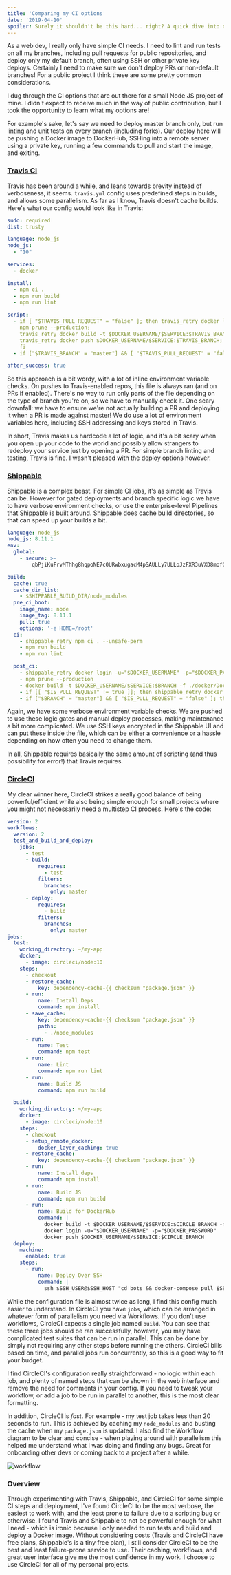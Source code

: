 ```yaml
---
title: 'Comparing my CI options'
date: '2019-04-10'
spoiler: Surely it shouldn't be this hard... right? A quick dive into our options in 2019.
---
```


As a web dev, I really only have simple CI needs. I need to lint and run tests on all my branches, including pull requests for public repositories, and deploy only my default branch, often using SSH or other private key deploys. Certainly I need to make sure we don't deploy PRs or non-default branches! For a public project I think these are some pretty common considerations.

I dug through the CI options that are out there for a small Node.JS project of mine. I didn't expect to receive much in the way of public contribution, but I took the opportunity to learn what my options are!

For example's sake, let's say we need to deploy master branch only, but run linting and unit tests on every branch (including forks). Our deploy here will be pushing a Docker image to DockerHub, SSHing into a remote server using a private key, running a few commands to pull and start the image, and exiting.

### [Travis CI](https://travis-ci.com/)

Travis has been around a while, and leans towards brevity instead of verboseness, it seems. `travis.yml` config uses predefined steps in builds, and allows some parallelism. As far as I know, Travis doesn't cache builds. Here's what our config would look like in Travis:

```yaml
sudo: required
dist: trusty

language: node_js
node_js:
  - "10"

services:
  - docker

install:
  - npm ci .
  - npm run build
  - npm run lint

script:
  - if [ "$TRAVIS_PULL_REQUEST" = "false" ]; then travis_retry docker login -u="$DOCKER_USERNAME" -p="$DOCKER_PASSWORD";
    npm prune --production;
    travis_retry docker build -t $DOCKER_USERNAME/$SERVICE:$TRAVIS_BRANCH -f ./docker/Dockerfile .;
    travis_retry docker push $DOCKER_USERNAME/$SERVICE:$TRAVIS_BRANCH;
    fi
  - if ["$TRAVIS_BRANCH" = "master"] && [ "$TRAVIS_PULL_REQUEST" = "false" ]; then ssh $SSH_USER@$SSH_HOST "docker-compose pull $SERVICE && docker-compose stop $SERVICE && docker-compose rm -fv $SERVICE && docker-compose up -d $SERVICE"

after_success: true
```

So this approach is a bit wordy, with a lot of inline environment variable checks. On pushes to Travis-enabled repos, this file is always ran (and on PRs if enabled). There's no way to run only parts of the file depending on the type of branch you're on, so we have to manually check it. One scary downfall: we have to ensure we're not actually building a PR and deploying it when a PR is made against master! We do use a lot of environment variables here, including SSH addressing and keys stored in Travis.

In short, Travis makes us hardcode a lot of logic, and it's a bit scary when you open up your code to the world and possibly allow strangers to redeploy your service just by opening a PR. For simple branch linting and testing, Travis is fine. I wasn't pleased with the deploy options however.

### [Shippable](http://docs.shippable.com/ci/why-continuous-integration/)

Shippable is a complex beast. For simple CI jobs, it's as simple as Travis can be. However for gated deployments and branch specific logic we have to have verbose environment checks, or use the enterprise-level Pipelines that Shippable is built around. Shippable does cache build directories, so that can speed up your builds a bit.

```yaml
language: node_js
node_js: 8.11.1
env:
  global:
    - secure: >-
        qbPjiKuFrvMThhg8hqpoNE7c0URwbxugacM4pSAULLy7ULLoJzFXR3uVXD8mof0Iaec/1ttsaRPFfhut5QpDveQsSJR3V3fwl8SmUWdUOsa7jQMawecaO6av12314098098zlkujqoin123pmn7zcxLYT1ZqgrVTZz+EkHoNVMFITZhuct/2R1sd5Rxi22lWHFuIQo9mCWH13fXuZq+HpbJd42Oig4Z0nBCa0U76NjhmFwC5s90JcSxjTqzG1OaMDgTcthAVEq1CM+idRbLmRLj854C3jSVBalLxZeW1M+uJOE+m0G/ve8kjcpygYpKPRmEvza/zDgupm27i1bQ==

build:
  cache: true
  cache_dir_list:
    - $SHIPPABLE_BUILD_DIR/node_modules
  pre_ci_boot:
    image_name: node
    image_tag: 8.11.1
    pull: true
    options: '-e HOME=/root'
  ci:
    - shippable_retry npm ci . --unsafe-perm
    - npm run build
    - npm run lint

  post_ci:
  	- shippable_retry docker login -u="$DOCKER_USERNAME" -p="$DOCKER_PASSWORD"
    - npm prune --production
    - docker build -t $DOCKER_USERNAME/$SERVICE:$BRANCH -f ./docker/Dockerfile .;
    - if [[ "$IS_PULL_REQUEST" != true ]]; then shippable_retry docker push $DOCKER_USERNAME/$SERVICE:$BRANCH; fi
    - if ["$BRANCH" = "master"] && [ "$IS_PULL_REQUEST" = "false" ]; then ssh $SSH_USER@$SSH_HOST "docker-compose pull $SERVICE && docker-compose stop $SERVICE && docker-compose rm -fv $SERVICE && docker-compose up -d $SERVICE"
```

Again, we have some verbose environment variable checks. We are pushed to use these logic gates and manual deploy processes, making maintenance a bit more complicated. We use SSH keys encrypted in the Shippable UI and can put these inside the file, which can be either a convenience or a hassle depending on how often you need to change them.

In all, Shippable requires basically the same amount of scripting (and thus possibility for error!) that Travis requires.

### [CircleCI](http://docs.shippable.com/ci/why-continuous-integration/)

My clear winner here, CircleCI strikes a really good balance of being powerful/efficient while also being simple enough for small projects where you might not necessarily need a multistep CI process. Here's the code:

```yaml
version: 2
workflows:
  version: 2
  test_and_build_and_deploy:
    jobs:
      - test
      - build:
          requires:
            - test
          filters:
            branches:
              only: master
      - deploy:
          requires:
            - build
          filters:
            branches:
              only: master
jobs:
  test:
    working_directory: ~/my-app
    docker:
      - image: circleci/node:10
    steps:
      - checkout
      - restore_cache:
          key: dependency-cache-{{ checksum "package.json" }}
      - run:
          name: Install Deps
          command: npm install
      - save_cache:
          key: dependency-cache-{{ checksum "package.json" }}
          paths:
            - ./node_modules
      - run:
          name: Test
          command: npm test
      - run:
          name: Lint
          command: npm run lint
      - run:
          name: Build JS
          command: npm run build

  build:
    working_directory: ~/my-app
    docker:
      - image: circleci/node:10
    steps:
      - checkout
      - setup_remote_docker:
          docker_layer_caching: true
      - restore_cache:
          key: dependency-cache-{{ checksum "package.json" }}
      - run:
          name: Install deps
          command: npm install
      - run:
          name: Build JS
          command: npm run build
      - run:
          name: Build for DockerHub
          command: |
            docker build -t $DOCKER_USERNAME/$SERVICE:$CIRCLE_BRANCH -f ./docker/Dockerfile .
            docker login -u="$DOCKER_USERNAME" -p="$DOCKER_PASSWORD"
            docker push $DOCKER_USERNAME/$SERVICE:$CIRCLE_BRANCH
  deploy:
    machine:
      enabled: true
    steps:
      - run:
          name: Deploy Over SSH
          command: |
            ssh $SSH_USER@$SSH_HOST "cd bots && docker-compose pull $SERVICE && docker-compose stop $SERVICE && docker-compose rm -fv $SERVICE && docker-compose up -d $SERVICE"
```

While the configuration file is almost twice as long, I find this config much easier to understand. In CircleCI you have `jobs`, which can be arranged in whatever form of parallelism you need via Workflows. If you don't use workflows, CircleCI expects a single job named `build`. You can see that these three jobs should be ran successfully, however, you may have complicated test suites that can be run in parallel. This can be done by simply not requiring any other steps before running the others. CircleCI bills based on time, and parallel jobs run concurrently, so this is a good way to fit your budget.

I find CircleCI's configuration really straightforward - no logic within each job, and plenty of named steps that can be shown in the web interface and remove the need for comments in your config. If you need to tweak your workflow, or add a job to be run in parallel to another, this is the most clear formatting.

In addition, CircleCI is _fast_. For example - my test job takes less than 20 seconds to run. This is achieved by caching my `node_modules` and busting the cache when my `package.json` is updated. I also find the Workflow diagram to be clear and concise - when playing around with parallelism this helped me understand what I was doing and finding any bugs. Great for onboarding other devs or coming back to a project after a while.

![workflow](./workflow.png)

### Overview

Through experimenting with Travis, Shippable, and CircleCI for some simple CI steps and deployment, I've found CircleCI to be the most verbose, the easiest to work with, and the least prone to failure due to a scripting bug or otherwise. I found Travis and Shippable to not be powerful enough for what I need - which is ironic because I only needed to run tests and build and deploy a Docker image. Without considering costs (Travis and CircleCI have free plans, Shippable's is a tiny free plan), I still consider CircleCI to be the best and least failure-prone service to use. Their caching, workflows, and great user interface give me the most confidence in my work. I choose to use CircleCI for all of my personal projects.
